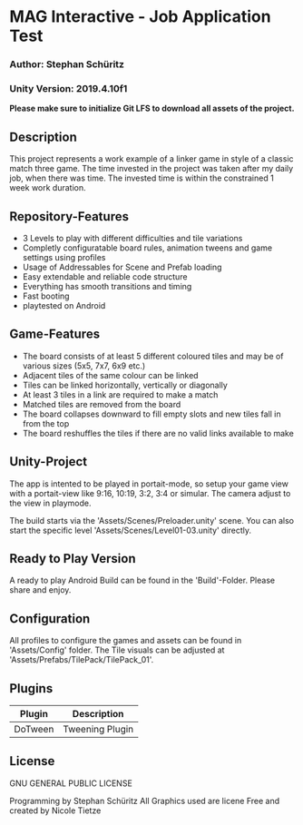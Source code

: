 # MAG Interactive - Job Application Test
### Author: Stephan Schüritz
### Unity Version: 2019.4.10f1

**Please make sure to initialize Git LFS to download all assets of the project.**

## Description
This project represents a work example of a linker game in style of a classic match three game.
The time invested in the project was taken after my daily job, when there was time.
The invested time is within the constrained 1 week work duration.

## Repository-Features
- 3 Levels to play with different difficulties and tile variations
- Completly configuratable board rules, animation tweens and game settings using profiles
- Usage of Addressables for Scene and Prefab loading
- Easy extendable and reliable code structure
- Everything has smooth transitions and timing
- Fast booting
- playtested on Android

## Game-Features
- The board consists of at least 5 different coloured tiles and may be of various sizes (5x5, 7x7, 6x9 etc.)
- Adjacent tiles of the same colour can be linked
- Tiles can be linked horizontally, vertically or diagonally
- At least 3 tiles in a link are required to make a match
- Matched tiles are removed from the board
- The board collapses downward to fill empty slots and new tiles fall in from the top
- The board reshuffles the tiles if there are no valid links available to make

## Unity-Project
The app is intented to be played in portait-mode, so setup your game view with a portait-view like 9:16, 10:19, 3:2, 3:4 or simular. The camera adjust to the view in playmode.

The build starts via the 'Assets/Scenes/Preloader.unity' scene.
You can also start the specific level 'Assets/Scenes/Level01-03.unity' directly.

## Ready to Play Version
A ready to play Android Build can be found in the 'Build'-Folder. Please share and enjoy.

## Configuration
All profiles to configure the games and assets can be found in 'Assets/Config' folder.
The Tile visuals can be adjusted at 'Assets/Prefabs/TilePack/TilePack_01'.

## Plugins

| Plugin | Description |
| ------ | ------ |
| DoTween | Tweening Plugin |

## License
GNU GENERAL PUBLIC LICENSE

Programming by Stephan Schüritz
All Graphics used are licene Free and created by Nicole Tietze
